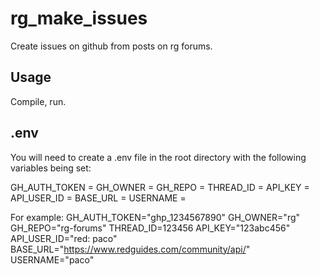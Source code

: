 # rg_make_issues

Create issues on github from posts on rg forums.

## Usage

Compile, run.

## .env

You will need to create a .env file in the root directory with the following variables being set:

GH_AUTH_TOKEN = <your github auth token>
GH_OWNER = <your github username>
GH_REPO = <your github repo>
THREAD_ID = <the thread id you want to read>
API_KEY = <your rg api key>
API_USER_ID = <your rg api user id>
BASE_URL = <the base url of the rg forums>
USERNAME = <your username on rg forums>

For example:
GH_AUTH_TOKEN="ghp_1234567890"
GH_OWNER="rg"
GH_REPO="rg-forums"
THREAD_ID=123456
API_KEY="123abc456"
API_USER_ID="red: paco"
BASE_URL="https://www.redguides.com/community/api/"
USERNAME="paco"
